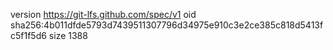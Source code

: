 version https://git-lfs.github.com/spec/v1
oid sha256:4b011dfde5793d7439511307796d34975e910c3e2ce385c818d5413fc5f1f5d6
size 1388
